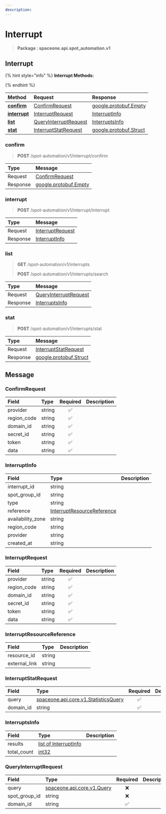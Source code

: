 ```yaml
---
description:  
---
```

# Interrupt

>  **Package : spaceone.api.spot_automation.v1**

## Interrupt

{% hint style="info" %}
**Interrupt Methods:**

{%  endhint %}


| Method | Request | Response |
| :----- | :-------- | :-------- |
| [**confirm**](interrupt.md#confirm)|   [ConfirmRequest](interrupt.md#confirmrequest) |  [google.protobuf.Empty](https://github.com/protocolbuffers/protobuf/blob/master/src/google/protobuf/empty.proto)|
| [**interrupt**](interrupt.md#interrupt)|   [InterruptRequest](interrupt.md#interruptrequest) |   [InterruptInfo](interrupt.md#interruptinfo) |
| [**list**](interrupt.md#list)|   [QueryInterruptRequest](interrupt.md#queryinterruptrequest) |   [InterruptsInfo](interrupt.md#interruptsinfo) |
| [**stat**](interrupt.md#stat)|   [InterruptStatRequest](interrupt.md#interruptstatrequest) |  [google.protobuf.Struct](https://github.com/protocolbuffers/protobuf/blob/master/src/google/protobuf/struct.proto)| 
 

 
### confirm
> **POST** /spot-automation/v1/interrupt/confirm
>


| Type | Message |
| :--- | :--- |
| Request | [ConfirmRequest](interrupt.md#confirmrequest) |
| Response | [google.protobuf.Empty](https://github.com/protocolbuffers/protobuf/blob/master/src/google/protobuf/empty.proto) |
 
 

 
### interrupt
> **POST** /spot-automation/v1/interrupt/interrupt
>


| Type | Message |
| :--- | :--- |
| Request | [InterruptRequest](interrupt.md#interruptrequest) |
| Response |  [InterruptInfo](interrupt.md#interruptinfo)  |
 
 

 
### list
> **GET** /spot-automation/v1/interrupts
>
> **POST** /spot-automation/v1/interrupts/search



| Type | Message |
| :--- | :--- |
| Request | [QueryInterruptRequest](interrupt.md#queryinterruptrequest) |
| Response |  [InterruptsInfo](interrupt.md#interruptsinfo)  |
 
 

 
### stat
> **POST** /spot-automation/v1/interrupts/stat
>


| Type | Message |
| :--- | :--- |
| Request | [InterruptStatRequest](interrupt.md#interruptstatrequest) |
| Response | [google.protobuf.Struct](https://github.com/protocolbuffers/protobuf/blob/master/src/google/protobuf/struct.proto) |


## 

## Message

### ConfirmRequest
| Field | Type | Required | Description |
| :--- | :--- | :---: | :--- |
| provider |string|✅| |
| region_code |string|✅| |
| domain_id |string|✅| |
| secret_id |string|✅| |
| token |string|✅| |
| data |string|✅| |

### InterruptInfo
| Field | Type |  Description |
| :--- | :--- | :--- |
| interrupt_id |string | |
| spot_group_id |string | |
| type |string | |
| reference |[InterruptResourceReference](interrupt.md#interruptresourcereference) | |
| availability_zone |string | |
| region_code |string | |
| provider |string | |
| created_at |string | |

### InterruptRequest
| Field | Type | Required | Description |
| :--- | :--- | :---: | :--- |
| provider |string|✅| |
| region_code |string|✅| |
| domain_id |string|✅| |
| secret_id |string|✅| |
| token |string|✅| |
| data |string|✅| |

### InterruptResourceReference
| Field | Type |  Description |
| :--- | :--- | :--- |
| resource_id |string | |
| external_link |string | |

### InterruptStatRequest
| Field | Type | Required | Description |
| :--- | :--- | :---: | :--- |
| query |[spaceone.api.core.v1.StatisticsQuery](https://spaceone-dev.gitbook.io/api-reference/common-v1/statistics-query)|✅| |
| domain_id |string|✅| |

### InterruptsInfo
| Field | Type |  Description |
| :--- | :--- | :--- |
| results |[list of InterruptInfo](interrupt.md#interruptinfo) | |
| total_count |[int32](https://github.com/protocolbuffers/protobuf/blob/master/src/google/protobuf/type.proto) | |

### QueryInterruptRequest
| Field | Type | Required | Description |
| :--- | :--- | :---: | :--- |
| query |[spaceone.api.core.v1.Query](https://spaceone-dev.gitbook.io/api-reference/common-v1/search-query)|❌| |
| spot_group_id |string|❌| |
| domain_id |string|✅| |

